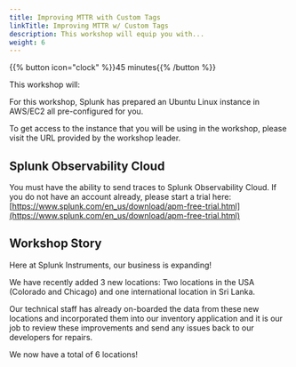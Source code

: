 ```yaml
---
title: Improving MTTR with Custom Tags
linkTitle: Improving MTTR w/ Custom Tags
description: This workshop will equip you with...
weight: 6
---
```


{{% button icon="clock" %}}45 minutes{{% /button %}}

This workshop will:

For this workshop, Splunk has prepared an Ubuntu Linux instance in AWS/EC2 all pre-configured for you.

To get access to the instance that you will be using in the workshop, please visit the URL provided by the workshop leader.

## Splunk Observability Cloud

You must have the ability to send traces to Splunk Observability Cloud. If you do not have an account already, please start a trial here: [https://www.splunk.com/en_us/download/apm-free-trial.html](https://www.splunk.com/en_us/download/apm-free-trial.html)

## Workshop Story

Here at Splunk Instruments, our business is expanding!

We have recently added 3 new locations: Two locations in the USA (Colorado and Chicago) and one international location in Sri Lanka.

Our technical staff has already on-boarded the data from these new locations and incorporated them into our inventory application and it is our job to review these improvements and send any issues back to our developers for repairs.

We now have a total of 6 locations!
